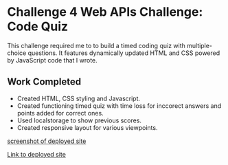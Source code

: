 # Challenge 4 Web APIs Challenge: Code Quiz

This challenge required me to to build a timed coding quiz with multiple-choice questions. It features dynamically updated HTML and CSS powered by JavaScript code that I wrote. 

## Work Completed

* Created HTML, CSS styling and Javascript. 
* Created functioning timed quiz with time loss for inccorect answers and points added for correct ones. 
* Used localstorage to show previous scores. 
* Created responsive layout for various viewpoints.


[screenshot of deployed site](https://photos.app.goo.gl/1uYPa9SzwYq5ZwMN9)

[Link to deployed site](https://luvthatduck.github.io/Code-Quiz-Challenge/)
